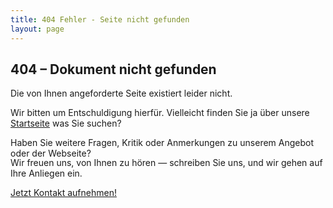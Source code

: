 ```yaml
---
title: 404 Fehler - Seite nicht gefunden
layout: page
---
```

## **404** &ndash; Dokument nicht gefunden

<p class="lead-paragraph">Die von Ihnen angeforderte Seite existiert leider nicht.</p>

Wir bitten um Entschuldigung hierfür.
Vielleicht finden Sie ja über unsere [Startseite]({{site.url}}) was Sie suchen?

<aside class="more-info-box bg-body-secondary" markdown="1">
<p><span>Haben Sie weitere Fragen, Kritik oder Anmerkungen zu unserem Angebot oder der Webseite?</span></p>
<p style="margin-top: -1rem;">Wir freuen uns, von Ihnen zu hören &mdash; schreiben Sie uns, und wir gehen auf Ihre Anliegen ein.</p>

<a class="btn btn-black mai&#x006C;-link" href="mai&#x006C;to&#x003A;%63%6F%6E%74%61%63%74REMOVETHISTEXTBEFORESENDING&#64;%74%61%6E%7A%67%65%66%75%65%68%6C&#46;%64%61%6E%63%65?subject=Impressum">Jetzt Kontakt aufnehmen!</a>
</aside>
